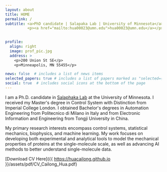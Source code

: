```yaml
---
layout: about
title: HOME
permalink: /
subtitle: <a>PhD candidate | Salapaka Lab | University of Minnesota</a>. 
          <p><a href="mailto:hua00023@umn.edu">hua00023@umn.edu</a></p>
          

profile:
  align: right
  image: prof_pic.jpg
  address: >
    <p>200 Union St SE</p>
    <p>Minneapolis, MN 55455</p>

news: false  # includes a list of news items
selected_papers: true # includes a list of papers marked as "selected={true}"
social: true  # includes social icons at the bottom of the page
---
```


I am a Ph.D. candidate in [Salaphaka Lab](http://salapakalab.ece.umn.edu/) at the University of Minnesota. I received my Master's degree in Control System with Distinction from Imperial College London. I obtained Bachelor's degrees in Automation Engineering from Politecnico di Milano in Italy and from Electronic Information and Engineering from Tongji University in China. 

My primary research interests encompass control systems, statistical mechanics, biophysics, and machine learning. My work focuses on developing both experimental and analytical tools to model the mechanical properties of proteins at the single-molecule scale, as well as advancing AI methods to better understand single-molecule data.

 [Download CV Here]({{ https://huacailong.github.io }}/assets/pdf/CV_Cailong_Hua.pdf)
 
<!--  [Download Resume Here]({{ https://huacailong.github.io }}/assets/pdf/Resume_Cailong.pdf) -->
 
<!-- Write your biography here. Tell the world about yourself. Link to your favorite [subreddit](http://reddit.com). You can put a picture in, too. The code is already in, just name your picture `prof_pic.jpg` and put it in the `img/` folder.

Put your address / P.O. box / other info right below your picture. You can also disable any these elements by editing `profile` property of the YAML header of your `_pages/about.md`. Edit `_bibliography/papers.bib` and Jekyll will render your [publications page](/al-folio/publications/) automatically.

Link to your social media connections, too. This theme is set up to use [Font Awesome icons](http://fortawesome.github.io/Font-Awesome/) and [Academicons](https://jpswalsh.github.io/academicons/), like the ones below. Add your Facebook, Twitter, LinkedIn, Google Scholar, or just disable all of them.
 -->
